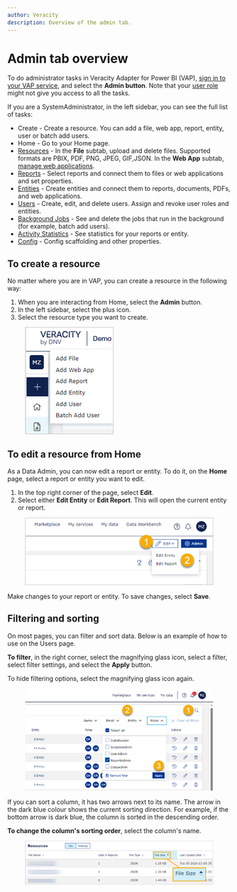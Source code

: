 ```yaml
---
author: Veracity
description: Overview of the admin tab.
---
```


# Admin tab overview

To do administrator tasks in Veracity Adapter for Power BI (VAP), [sign in to your VAP service](../reading-reports/overview.md), and select the **Admin button**. Note that your [user role](../user-roles.md) might not give you access to all the tasks.

If you are a SystemAdministrator, in the left sidebar, you can see the full list of tasks:
* Create - Create a resource. You can add a file, web app, report, entity, user or batch add users.
* Home - Go to your Home page.
* [Resources](resource.md) - In the **File** subtab, upload and delete files. Supported formats are PBIX, PDF, PNG, JPEG, GIF,JSON. In the **Web App** subtab, [manage web applications](manage-webs.md).
* [Reports](manage-reports.md) - Select reports and connect them to files or web applications and set properties.
* [Entities](entities.md) - Create entities and connect them to reports, documents, PDFs, and web applications.
* [Users](users.md) - Create, edit, and delete users. Assign and revoke user roles and entities.
* [Background Jobs](background-jobs.md) - See and delete the jobs that run in the background (for example, batch add users).
* [Activity Statistics](statistics.md) - See statistics for your reports or entity.
* [Config](configure.md) - Config scaffolding and other properties.

## To create a resource
No matter where you are in VAP, you can create a resource in the following way:
1. When you are interacting from Home, select the **Admin** button.
2. In the left sidebar, select the plus icon.
3. Select the resource type you want to create.
<figure>
	<img src="../admin-tab/assets/create.png"/>
</figure>

## To edit a resource from Home
As a Data Admin, you can now edit a report or entity. To do it, on the **Home** page, select a report or entity you want to edit.
1. In the top right corner of the page, select **Edit**.
2. Select either **Edit Entity** or **Edit Report**. This will open the current entity or report.
<figure>
	<img src="../admin-tab/assets/edit_report.png"/>
</figure>

Make changes to your report or entity. To save changes, select **Save**.

## Filtering and sorting
On most pages, you can filter and sort data. Below is an example of how to use on the Users page.

**To filter**, in the right corner, select the magnifying glass icon, select a filter, select filter settings, and select the **Apply** button.

To hide filtering options, select the magnifying glass icon again.

<figure>
	<img src="../admin-tab/assets/users_filter.png"/>
</figure>

If you can sort a column, it has two arrows next to its name. The arrow in the dark blue colour shows the current sorting direction. For example, if the bottom arrow is dark blue, the column is sorted in the descending order. 

**To change the column's sorting order**, select the column's name.

<figure>
	<img src="assets/sort.png"/>
</figure>